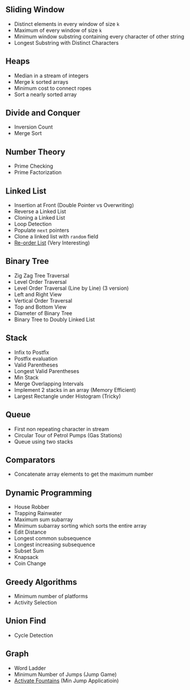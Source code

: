 ## Sliding Window
* Distinct elements in every window of size `k`
* Maximum of every window of size `k`
* Minimum window substring containing every character of other string
* Longest Substring with Distinct Characters

## Heaps
* Median in a stream of integers
* Merge k sorted arrays
* Minimum cost to connect ropes
* Sort a nearly sorted array

## Divide and Conquer
* Inversion Count
* Merge Sort

## Number Theory
* Prime Checking
* Prime Factorization

## Linked List
* Insertion at Front (Double Pointer vs Overwriting)
* Reverse a Linked List
* Cloning a Linked List
* Loop Detection
* Populate `next` pointers
* Clone a linked list with `random` field
 * [Re-order List](https://leetcode.com/problems/reorder-list/) (Very Interesting)

## Binary Tree
* Zig Zag Tree Traversal
* Level Order Traversal
* Level Order Traversal (Line by Line) (3 version)
* Left and Right View
* Vertical Order Traversal
* Top and Bottom View
* Diameter of Binary Tree
* Binary Tree to Doubly Linked List

## Stack
* Infix to Postfix 
* Postfix evaluation
* Valid Parentheses
* Longest Valid Parentheses
* Min Stack
* Merge Overlapping Intervals
* Implement 2 stacks in an array (Memory Efficient)
* Largest Rectangle under Histogram (Tricky)


## Queue
* First non repeating character in stream
* Circular Tour of Petrol Pumps (Gas Stations)
* Queue using two stacks


## Comparators
* Concatenate array elements to get the maximum number

## Dynamic Programming
* House Robber
* Trapping Rainwater
* Maximum sum subarray
* Minimum subarray sorting which sorts the entire array
* Edit Distance
* Longest common subsequence
* Longest increasing subsequence
* Subset Sum
* Knapsack
* Coin Change

## Greedy Algorithms
* Minimum number of platforms
* Activity Selection

## Union Find
* Cycle Detection

## Graph
* Word Ladder
* Minimum Number of Jumps (Jump Game)
* [Activate Fountains](https://leetcode.com/discuss/interview-question/363036/twitter-oa-2019-activate-fountain) (Min Jump Applicatioin)

